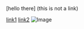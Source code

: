 [hello there]  (this is not a link)


[link1](https://something.com)
[link2](some-thing.html)
![Image](some-thing.png)
